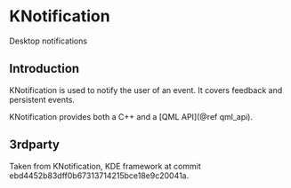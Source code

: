 # KNotification

Desktop notifications

## Introduction

KNotification is used to notify the user of an event. It covers feedback and
persistent events.

KNotification provides both a C++ and a [QML API](@ref qml_api).

## 3rdparty
Taken from KNotification, KDE framework at commit
ebd4452b83dff0b67313714215bce18e9c20041a.
